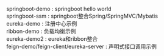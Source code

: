 springboot-demo : springboot hello world  
springboot-ssm : springboot整合Spring/SpringMVC/Mybatis  
eureka-demo : 注册中心示例  
ribbon-demo : 负载均衡示例  
eureka-demo2 : eureka和ribbon整合  
feign-demo/feign-client/eureka-server : 声明式接口调用示例  
